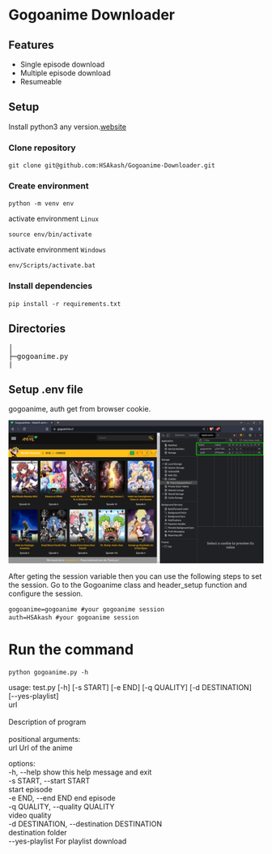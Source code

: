 # Gogoanime Downloader

## Features
* Single episode download
* Multiple episode download
* Resumeable

## Setup
Install python3 any version.[website](https://www.python.org/)
### Clone repository
```
git clone git@github.com:HSAkash/Gogoanime-Downloader.git
```
### Create environment
```
python -m venv env
```
activate environment `Linux`
```
source env/bin/activate
```
activate environment `Windows`
```
env/Scripts/activate.bat
```
### Install dependencies
```
pip install -r requirements.txt
```

## Directories
<pre>
│  
├─gogoanime.py
|
</pre>

## Setup .env file
gogoanime, auth get from browser cookie.
<p>
<img src='pic/gogoanime.png'/>
<p>
After geting the session variable then you can use the following steps to set the session.
Go to the Gogoanime class and header_setup function and configure the session.

```
gogoanime=gogoanime #your gogoanime session 
auth=HSAkash #your gogoanime session 
```

# Run the command
```
python gogoanime.py -h
```
usage: test.py [-h] [-s START] [-e END] [-q QUALITY] [-d DESTINATION]<br>
               [--yes-playlist]<br>
               url<br>
<br>
Description of program<br>
<br>
positional arguments:<br>
  url                   Url of the anime<br>

options:<br>
  -h, --help            show this help message and exit<br>
  -s START, --start START<br>
                        start episode<br>
  -e END, --end END     end episode<br>
  -q QUALITY, --quality QUALITY<br>
                        video quality<br>
  -d DESTINATION, --destination DESTINATION<br>
                        destination folder<br>
  --yes-playlist        For playlist download<br>